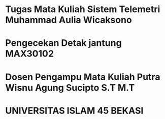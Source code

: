 # Tugas Mata Kuliah Sistem Telemetri Muhammad Aulia Wicaksono
<h1>Pengecekan Detak jantung MAX30102</h1>
<h1>Dosen Pengampu Mata Kuliah Putra Wisnu Agung Sucipto S.T M.T</h1>
<h1>UNIVERSITAS ISLAM 45 BEKASI</h1>
